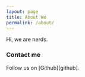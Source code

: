 ```yaml
---
layout: page
title: About We
permalink: /about/
---
```


Hi, we are nerds.

### Contact me

Follow us on [Github][github].
